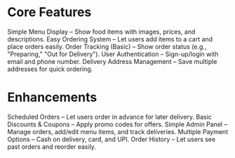 # Core Features
Simple Menu Display – Show food items with images, prices, and descriptions.
Easy Ordering System – Let users add items to a cart and place orders easily.
Order Tracking (Basic) – Show order status (e.g., "Preparing," "Out for Delivery").
User Authentication – Sign-up/login with email and phone number.
Delivery Address Management – Save multiple addresses for quick ordering.
# Enhancements
Scheduled Orders – Let users order in advance for later delivery.
Basic Discounts & Coupons – Apply promo codes for offers.
Simple Admin Panel – Manage orders, add/edit menu items, and track deliveries.
Multiple Payment Options – Cash on delivery, card, and UPI.
Order History – Let users see past orders and reorder easily.